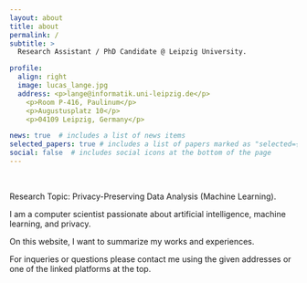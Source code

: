 ```yaml
---
layout: about
title: about
permalink: /
subtitle: >
  Research Assistant / PhD Candidate @ Leipzig University.

profile:
  align: right
  image: lucas_lange.jpg
  address: <p>lange@informatik.uni-leipzig.de</p>
    <p>Room P-416, Paulinum</p>
    <p>Augustusplatz 10</p>
    <p>04109 Leipzig, Germany</p>

news: true  # includes a list of news items
selected_papers: true # includes a list of papers marked as "selected={true}"
social: false  # includes social icons at the bottom of the page
---
```


&nbsp;

Research Topic: Privacy-Preserving Data Analysis (Machine Learning).

I am a computer scientist passionate about artificial intelligence, machine learning, and privacy.

On this website, I want to summarize my works and experiences.

For inqueries or questions please contact me using the given addresses or one of the linked platforms at the top.
